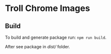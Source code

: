 # Troll Chrome Images #

## Build
To build and generate package run: `npm run build`.

After see package in *dist/* folder.